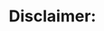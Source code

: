 ---
inv_num: 2020-011
add_credit:
url: 2020-011
title: 'Disclaimer: '
year: '2019'
display_year: '2019'
medium: Single-channel screen recording of a live bot performance on Instagram, November
  26, 2019.
dims: Variable
pitch: Screen recording of an instagram bot liking every post on a single profile
  - conocophillips
ps:
live_url: https://www.youtube.com/watch?v=fM5liNoguMM
youtube:
related_code:
subheading:
download:
commission:
layout: things-i-made
---